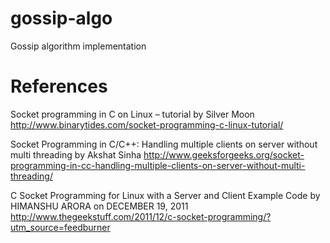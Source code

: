 # gossip-algo
Gossip algorithm implementation

# References
Socket programming in C on Linux – tutorial by Silver Moon
http://www.binarytides.com/socket-programming-c-linux-tutorial/

Socket Programming in C/C++: Handling multiple clients on server without multi threading by Akshat Sinha
http://www.geeksforgeeks.org/socket-programming-in-cc-handling-multiple-clients-on-server-without-multi-threading/

C Socket Programming for Linux with a Server and Client Example Code by HIMANSHU ARORA on DECEMBER 19, 2011
http://www.thegeekstuff.com/2011/12/c-socket-programming/?utm_source=feedburner
